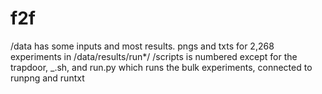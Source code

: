 # f2f

/data has some inputs and most results. pngs and txts for 2,268 experiments in /data/results/run*/
/scripts is numbered except for the trapdoor, _.sh, and run.py which runs the bulk experiments, connected to runpng and runtxt
